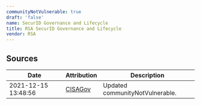 ```yaml
---
communityNotVulnerable: true
draft: 'false'
name: SecurID Governance and Lifecycle
title: RSA SecurID Governance and Lifecycle
vendor: RSA
---
```





## Sources
| Date | Attribution | Description |
| --- | --- | --- |
| 2021-12-15 13:48:56 | [CISAGov](https://raw.githubusercontent.com/cisagov/log4j-affected-db/develop/README.md) | Updated communityNotVulnerable.  |
